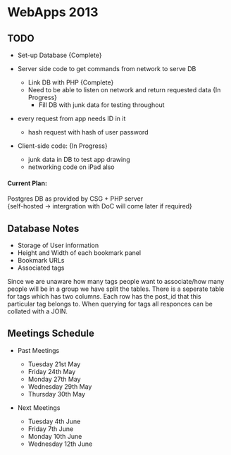 # WebApps 2013

  
## TODO

 - Set-up Database {Complete}  
 - Server side code to get commands from network to serve DB  
    - Link DB with PHP {Complete}
    - Need to be able to listen on network and return requested data {In Progress}  
      - Fill DB with junk data for testing throughout 

 - every request from app needs ID in it  
    - hash request with hash of user password

 - Client-side code: {In Progress}  
    - junk data in DB to test app drawing  
    - networking code on iPad also  

  
  
#### Current Plan:  
Postgres DB as provided by CSG + PHP server  
{self-hosted -> intergration with DoC will come later if required}  
  
  
  
## Database Notes

 - Storage of User information
 - Height and Width of each bookmark panel
 - Bookmark URLs
 - Associated tags  

Since we are unaware how many tags people want to associate/how many people will be in a group we have split the tables. There is a seperate table for tags which has two columns. Each row has the post_id that this particular tag belongs to. When querying for tags all responces can be collated with a JOIN.


## Meetings Schedule

 - Past Meetings  
    - Tuesday 21st May  
    - Friday 24th May  
    - Monday 27th May  
    - Wednesday 29th May  
    - Thursday 30th May  
   
 - Next Meetings  
    - Tuesday 4th June  
    - Friday 7th June  
    - Monday 10th June  
    - Wednesday 12th June  

